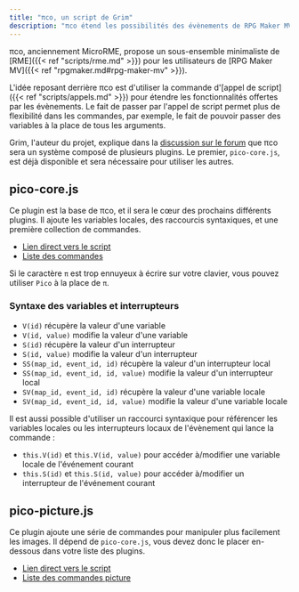 ```yaml
---
title: "πco, un script de Grim"
description: "πco étend les possibilités des évènements de RPG Maker MV grâce aux appels de scripts."
---
```


πco, anciennement MicroRME, propose un sous-ensemble minimaliste de [RME]({{< ref "scripts/rme.md" >}}) pour les utilisateurs de [RPG Maker MV]({{< ref "rpgmaker.md#rpg-maker-mv" >}}).

L'idée reposant derrière πco est d'utiliser la commande d'[appel de script]({{< ref "scripts/appels.md" >}}) pour étendre les fonctionnalités offertes par les évènements. Le fait de passer par l'appel de script permet plus de flexibilité dans les commandes, par exemple, le fait de pouvoir passer des variables à la place de tous les arguments.

Grim, l'auteur du projet, explique dans la [discussion sur le forum](https://rpgmakeralliance.com/d/248-pco-event-making-et-autres-tribulations) que πco sera un système composé de plusieurs plugins. Le premier, `pico-core.js`, est déjà disponible et sera nécessaire pour utiliser les autres.

##  pico-core.js

Ce plugin est la base de πco, et il sera le cœur des prochains différents plugins. Il ajoute les variables locales, des raccourcis syntaxiques, et une première collection de commandes.

- [Lien direct vers le script](https://raw.githubusercontent.com/grrim/pico/develop/plugins/pico-core.js)
- [Liste des commandes](https://grrim.github.io/picocorico/doc.html)

Si le caractère `π` est trop ennuyeux à écrire sur votre clavier, vous pouvez utiliser `Pico` à la place de `π`.

### Syntaxe des variables et interrupteurs

- `V(id)` récupère la valeur d'une variable
- `V(id, value)` modifie la valeur d'une variable
- `S(id)`  récupère la valeur d'un interrupteur
- `S(id, value)` modifie la valeur d'un interrupteur
- `SS(map_id, event_id, id)`  récupère la valeur d'un interrupteur local
- `SS(map_id, event_id, id, value)` modifie la valeur d'un interrupteur local
- `SV(map_id, event_id, id)`  récupère la valeur d'une variable locale
- `SV(map_id, event_id, id, value)` modifie la valeur d'une variable locale

Il est aussi possible d'utiliser un raccourci syntaxique pour référencer les variables locales ou les interrupteurs locaux de l'évènement qui lance la commande :

- `this.V(id)` et `this.V(id, value)` pour accéder à/modifier une variable locale de l'événement courant
- `this.S(id)` et `this.S(id, value)` pour accéder à/modifier un interrupteur de l'événement courant

## pico-picture.js

Ce plugin ajoute une série de commandes pour manipuler plus facilement les images. Il dépend de `pico-core.js`, vous devez donc le placer en-dessous dans votre liste des plugins.

- [Lien direct vers le script](https://raw.githubusercontent.com/grrim/pico/develop/plugins/pico-picture.js)
- [Liste des commandes picture](https://grrim.github.io/picocorico/doc.html#/category/picture)
